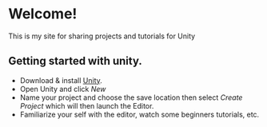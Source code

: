 # Welcome!

This is my site for sharing projects and tutorials for Unity


## Getting started with unity.

- Download & install [Unity](https://unity3d.com/get-unity/download).
- Open Unity and click *New*
- Name your project and choose the save location then select *Create Project* which will then launch the Editor.
- Familiarize your self with the editor, watch some beginners tutorials, etc.

